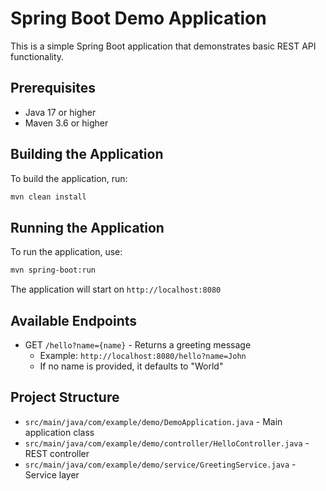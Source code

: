 # Spring Boot Demo Application

This is a simple Spring Boot application that demonstrates basic REST API functionality.

## Prerequisites

- Java 17 or higher
- Maven 3.6 or higher

## Building the Application

To build the application, run:

```bash
mvn clean install
```

## Running the Application

To run the application, use:

```bash
mvn spring-boot:run
```

The application will start on `http://localhost:8080`

## Available Endpoints

- GET `/hello?name={name}` - Returns a greeting message
  - Example: `http://localhost:8080/hello?name=John`
  - If no name is provided, it defaults to "World"

## Project Structure

- `src/main/java/com/example/demo/DemoApplication.java` - Main application class
- `src/main/java/com/example/demo/controller/HelloController.java` - REST controller
- `src/main/java/com/example/demo/service/GreetingService.java` - Service layer 